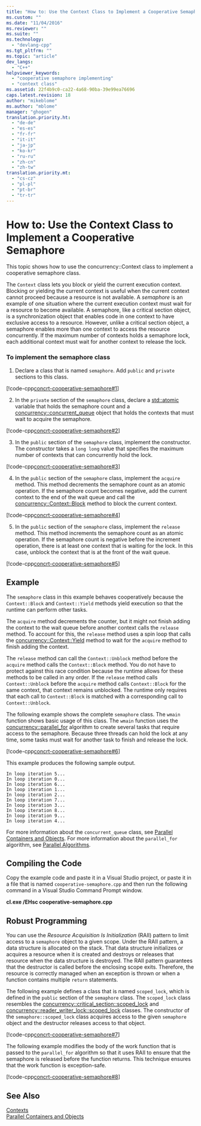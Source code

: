 ```yaml
---
title: "How to: Use the Context Class to Implement a Cooperative Semaphore | Microsoft Docs"
ms.custom: ""
ms.date: "11/04/2016"
ms.reviewer: ""
ms.suite: ""
ms.technology: 
  - "devlang-cpp"
ms.tgt_pltfrm: ""
ms.topic: "article"
dev_langs: 
  - "C++"
helpviewer_keywords: 
  - "cooperative semaphore implementing"
  - "context class"
ms.assetid: 22f4b9c0-ca22-4a68-90ba-39e99ea76696
caps.latest.revision: 18
author: "mikeblome"
ms.author: "mblome"
manager: "ghogen"
translation.priority.ht: 
  - "de-de"
  - "es-es"
  - "fr-fr"
  - "it-it"
  - "ja-jp"
  - "ko-kr"
  - "ru-ru"
  - "zh-cn"
  - "zh-tw"
translation.priority.mt: 
  - "cs-cz"
  - "pl-pl"
  - "pt-br"
  - "tr-tr"
---
```

# How to: Use the Context Class to Implement a Cooperative Semaphore
This topic shows how to use the concurrency::Context class to implement a cooperative semaphore class.  
  
 The `Context` class lets you block or yield the current execution context. Blocking or yielding the current context is useful when the current context cannot proceed because a resource is not available. A *semaphore* is an example of one situation where the current execution context must wait for a resource to become available. A semaphore, like a critical section object, is a synchronization object that enables code in one context to have exclusive access to a resource. However, unlike a critical section object, a semaphore enables more than one context to access the resource concurrently. If the maximum number of contexts holds a semaphore lock, each additional context must wait for another context to release the lock.  
  
### To implement the semaphore class  
  
1.  Declare a class that is named `semaphore`. Add `public` and `private` sections to this class.  
  
 [!code-cpp[concrt-cooperative-semaphore#1](../../parallel/concrt/codesnippet/CPP/how-to-use-the-context-class-to-implement-a-cooperative-semaphore_1.cpp)]  
  
2.  In the `private` section of the `semaphore` class, declare a [std::atomic](../../standard-library/atomic-structure.md) variable that holds the semaphore count and a [concurrency::concurrent_queue](../../parallel/concrt/reference/concurrent-queue-class.md) object that holds the contexts that must wait to acquire the semaphore.  
  
 [!code-cpp[concrt-cooperative-semaphore#2](../../parallel/concrt/codesnippet/CPP/how-to-use-the-context-class-to-implement-a-cooperative-semaphore_2.cpp)]  
  
3.  In the `public` section of the `semaphore` class, implement the constructor. The constructor takes a `long long` value that specifies the maximum number of contexts that can concurrently hold the lock.  
  
 [!code-cpp[concrt-cooperative-semaphore#3](../../parallel/concrt/codesnippet/CPP/how-to-use-the-context-class-to-implement-a-cooperative-semaphore_3.cpp)]  
  
4.  In the `public` section of the `semaphore` class, implement the `acquire` method. This method decrements the semaphore count as an atomic operation. If the semaphore count becomes negative, add the current context to the end of the wait queue and call the [concurrency::Context::Block](../Topic/Context::Block%20Method.md) method to block the current context.  
  
 [!code-cpp[concrt-cooperative-semaphore#4](../../parallel/concrt/codesnippet/CPP/how-to-use-the-context-class-to-implement-a-cooperative-semaphore_4.cpp)]  
  
5.  In the `public` section of the `semaphore` class, implement the `release` method. This method increments the semaphore count as an atomic operation. If the semaphore count is negative before the increment operation, there is at least one context that is waiting for the lock. In this case, unblock the context that is at the front of the wait queue.  
  
 [!code-cpp[concrt-cooperative-semaphore#5](../../parallel/concrt/codesnippet/CPP/how-to-use-the-context-class-to-implement-a-cooperative-semaphore_5.cpp)]  
  
## Example  
 The `semaphore` class in this example behaves cooperatively because the `Context::Block` and `Context::Yield` methods yield execution so that the runtime can perform other tasks.  
  
 The `acquire` method decrements the counter, but it might not finish adding the context to the wait queue before another context calls the `release` method. To account for this, the `release` method uses a spin loop that calls the [concurrency::Context::Yield](../Topic/Context::Yield%20Method.md) method to wait for the `acquire` method to finish adding the context.  
  
 The `release` method can call the `Context::Unblock` method before the `acquire` method calls the `Context::Block` method. You do not have to protect against this race condition because the runtime allows for these methods to be called in any order. If the `release` method calls `Context::Unblock` before the `acquire` method calls `Context::Block` for the same context, that context remains unblocked. The runtime only requires that each call to `Context::Block` is matched with a corresponding call to `Context::Unblock`.  
  
 The following example shows the complete `semaphore` class. The `wmain` function shows basic usage of this class. The `wmain` function uses the [concurrency::parallel_for](../Topic/parallel_for%20Function.md) algorithm to create several tasks that require access to the semaphore. Because three threads can hold the lock at any time, some tasks must wait for another task to finish and release the lock.  
  
 [!code-cpp[concrt-cooperative-semaphore#6](../../parallel/concrt/codesnippet/CPP/how-to-use-the-context-class-to-implement-a-cooperative-semaphore_6.cpp)]  
  
 This example produces the following sample output.  
  
```Output  
In loop iteration 5...  
In loop iteration 0...  
In loop iteration 6...  
In loop iteration 1...  
In loop iteration 2...  
In loop iteration 7...  
In loop iteration 3...  
In loop iteration 8...  
In loop iteration 9...  
In loop iteration 4...  
```  
  
 For more information about the `concurrent_queue` class, see [Parallel Containers and Objects](../../parallel/concrt/parallel-containers-and-objects.md). For more information about the `parallel_for` algorithm, see [Parallel Algorithms](../../parallel/concrt/parallel-algorithms.md).  
  
## Compiling the Code  
 Copy the example code and paste it in a Visual Studio project, or paste it in a file that is named `cooperative-semaphore.cpp` and then run the following command in a Visual Studio Command Prompt window.  
  
 **cl.exe /EHsc cooperative-semaphore.cpp**  
  
## Robust Programming  
 You can use the *Resource Acquisition Is Initialization* (RAII) pattern to limit access to a `semaphore` object to a given scope. Under the RAII pattern, a data structure is allocated on the stack. That data structure initializes or acquires a resource when it is created and destroys or releases that resource when the data structure is destroyed. The RAII pattern guarantees that the destructor is called before the enclosing scope exits. Therefore, the resource is correctly managed when an exception is thrown or when a function contains multiple `return` statements.  
  
 The following example defines a class that is named `scoped_lock`, which is defined in the `public` section of the `semaphore` class. The `scoped_lock` class resembles the [concurrency::critical_section::scoped_lock](../Topic/critical_section::scoped_lock%20Class.md) and [concurrency::reader_writer_lock::scoped_lock](../Topic/reader_writer_lock::scoped_lock%20Class.md) classes. The constructor of the `semaphore::scoped_lock` class acquires access to the given `semaphore` object and the destructor releases access to that object.  
  
 [!code-cpp[concrt-cooperative-semaphore#7](../../parallel/concrt/codesnippet/CPP/how-to-use-the-context-class-to-implement-a-cooperative-semaphore_7.cpp)]  
  
 The following example modifies the body of the work function that is passed to the `parallel_for` algorithm so that it uses RAII to ensure that the semaphore is released before the function returns. This technique ensures that the work function is exception-safe.  
  
 [!code-cpp[concrt-cooperative-semaphore#8](../../parallel/concrt/codesnippet/CPP/how-to-use-the-context-class-to-implement-a-cooperative-semaphore_8.cpp)]  
  
## See Also  
 [Contexts](../../parallel/concrt/contexts.md)   
 [Parallel Containers and Objects](../../parallel/concrt/parallel-containers-and-objects.md)

